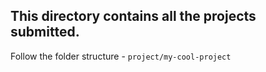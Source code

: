 ## This directory contains all the projects submitted. 

Follow the folder structure - `project/my-cool-project`
